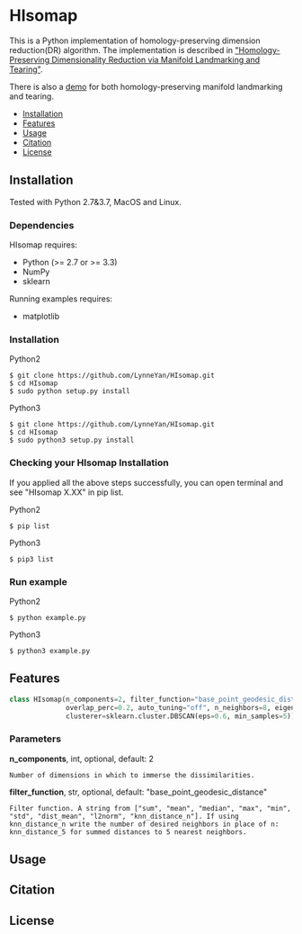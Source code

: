 # HIsomap

This is a Python implementation of homology-preserving dimension reduction(DR) algorithm. The implementation is described in ["Homology-Preserving Dimensionality Reduction via Manifold Landmarking and Tearing"](https://arxiv.org/pdf/1806.08460.pdf).

There is also a [demo](https://github.com/LynneYan/HomologyDR_Tearing) for both homology-preserving manifold landmarking and tearing.


- [Installation](#installation)
- [Features](#features)
- [Usage](#usage)
- [Citation](#citation)
- [License](#license)


## Installation

Tested with Python 2.7&3.7, MacOS and Linux.

### Dependencies

HIsomap requires:

  - Python (>= 2.7 or >= 3.3)
  - NumPy
  - sklearn

Running examples requires:

  - matplotlib


### Installation 

Python2

```
$ git clone https://github.com/LynneYan/HIsomap.git
$ cd HIsomap
$ sudo python setup.py install
```

Python3

```
$ git clone https://github.com/LynneYan/HIsomap.git
$ cd HIsomap
$ sudo python3 setup.py install
```

### Checking your HIsomap Installation

If you applied all the above steps successfully, you can open terminal and see "HIsomap X.XX" in pip list.

Python2
```
$ pip list
```
Python3

```
$ pip3 list
```

### Run example

Python2
```
$ python example.py
```

Python3
```
$ python3 example.py
```

## Features

```python
class HIsomap(n_components=2, filter_function="base_point_geodesic_distance", BP='EP', nr_cubes=20, 
              overlap_perc=0.2, auto_tuning="off", n_neighbors=8, eigen_solver='auto', n_jobs=1, 
              clusterer=sklearn.cluster.DBSCAN(eps=0.6, min_samples=5))
```
### Parameters

**n_components**, int, optional, default: 2

    Number of dimensions in which to immerse the dissimilarities.

**filter_function**, str, optional, default: "base_point_geodesic_distance"

    Filter function. A string from ["sum", "mean", "median", "max", "min", "std", "dist_mean", "l2norm", "knn_distance_n"]. If using knn_distance_n write the number of desired neighbors in place of n: knn_distance_5 for summed distances to 5 nearest neighbors.

## Usage

## Citation

## License